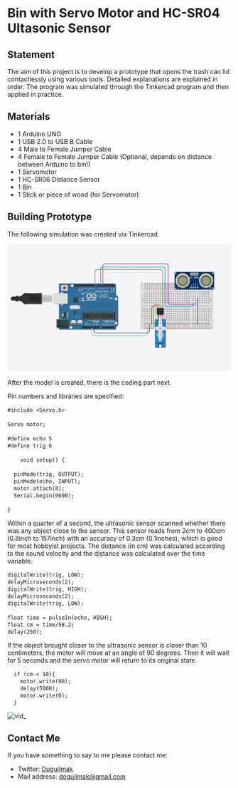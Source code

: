 
# Bin with Servo Motor and HC-SR04 Ultasonic Sensor

## Statement

The aim of this project is to develop a prototype that opens the trash can lid contactlessly using various tools. Detailed explanations are explained in order. The program was simulated through the Tinkercad program and then applied in practice. 

## Materials

 - 1 Arduino UNO
 - 1 USB 2.0 to USB B Cable
 - 4 Male to Female Jumper Cable
 - 4 Female to Female Jumper Cable (Optional, depends on distance between Arduino to bin!)
 - 1 Servomotor
 - 1 HC-SR06 Distance Sensor
 - 1 Bin
 - 1 Stick or piece of wood (for Servomotor)

## Building Prototype

The following simulation was created via Tinkercad.

<p align="center">
    <img src="bin_servo.jpg"> 
</p>

After the model is created, there is the coding part next.

Pin numbers and libraries are specified:

    #include <Servo.h>

	Servo motor; 

	#define echo 5
	#define trig 6

		void setup() {
	
	  pinMode(trig, OUTPUT);
	  pinMode(echo, INPUT);
	  motor.attach(8); 
	  Serial.begin(9600);
	  
	}

Within a quarter of a second, the ultrasonic sensor scanned whether there was any object close to the sensor. This sensor reads from 2cm to 400cm (0.8inch to 157inch) with an accuracy of 0.3cm (0.1inches), which is good for most hobbyist projects. The distance (in cm) was calculated according to the sound velocity and the distance was calculated over the time variable.

    digitalWrite(trig, LOW);
	delayMicroseconds(2);
	digitalWrite(trig, HIGH);
	delayMicroseconds(2);
	digitalWrite(trig, LOW);
	  
	float time = pulseIn(echo, HIGH);
	float cm = time/58.2;
	delay(250);

If the object brought closer to the ultrasonic sensor is closer than 10 centimeters, the motor will move at an angle of 90 degrees. Then it will wait for 5 seconds and the servo motor will return to its original state.

      if (cm < 10){
        motor.write(90);
        delay(5000);
        motor.write(0);
      }

![vid_](bin_servo.gif)

## Contact Me

If you have something to say to me please contact me: 

 - Twitter: [Doguilmak](https://twitter.com/Doguilmak) 
 - Mail address: doguilmak@gmail.com
 